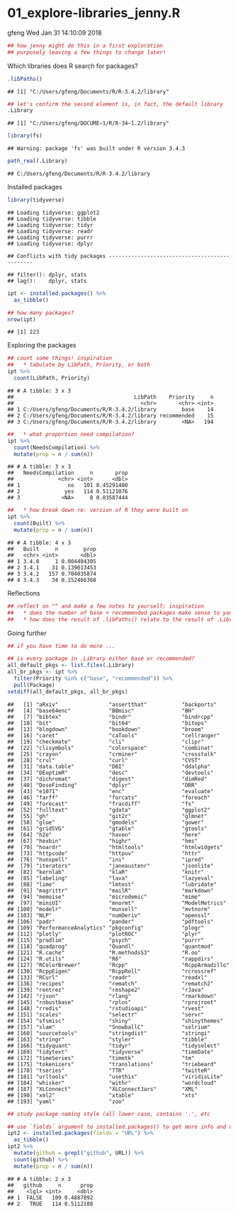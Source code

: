01\_explore-libraries\_jenny.R
================
gfeng
Wed Jan 31 14:10:09 2018

``` r
## how jenny might do this in a first exploration
## purposely leaving a few things to change later!
```

Which libraries does R search for packages?

``` r
.libPaths()
```

    ## [1] "C:/Users/gfeng/Documents/R/R-3.4.2/library"

``` r
## let's confirm the second element is, in fact, the default library
.Library
```

    ## [1] "C:/Users/gfeng/DOCUME~1/R/R-34~1.2/library"

``` r
library(fs)
```

    ## Warning: package 'fs' was built under R version 3.4.3

``` r
path_real(.Library)
```

    ## C:/Users/gfeng/Documents/R/R-3.4.2/library

Installed packages

``` r
library(tidyverse)
```

    ## Loading tidyverse: ggplot2
    ## Loading tidyverse: tibble
    ## Loading tidyverse: tidyr
    ## Loading tidyverse: readr
    ## Loading tidyverse: purrr
    ## Loading tidyverse: dplyr

    ## Conflicts with tidy packages ----------------------------------------------

    ## filter(): dplyr, stats
    ## lag():    dplyr, stats

``` r
ipt <- installed.packages() %>%
  as_tibble()

## how many packages?
nrow(ipt)
```

    ## [1] 223

Exploring the packages

``` r
## count some things! inspiration
##   * tabulate by LibPath, Priority, or both
ipt %>%
  count(LibPath, Priority)
```

    ## # A tibble: 3 x 3
    ##                                      LibPath    Priority     n
    ##                                        <chr>       <chr> <int>
    ## 1 C:/Users/gfeng/Documents/R/R-3.4.2/library        base    14
    ## 2 C:/Users/gfeng/Documents/R/R-3.4.2/library recommended    15
    ## 3 C:/Users/gfeng/Documents/R/R-3.4.2/library        <NA>   194

``` r
##   * what proportion need compilation?
ipt %>%
  count(NeedsCompilation) %>%
  mutate(prop = n / sum(n))
```

    ## # A tibble: 3 x 3
    ##   NeedsCompilation     n       prop
    ##              <chr> <int>      <dbl>
    ## 1               no   101 0.45291480
    ## 2              yes   114 0.51121076
    ## 3             <NA>     8 0.03587444

``` r
##   * how break down re: version of R they were built on
ipt %>%
  count(Built) %>%
  mutate(prop = n / sum(n))
```

    ## # A tibble: 4 x 3
    ##   Built     n        prop
    ##   <chr> <int>       <dbl>
    ## 1 3.4.0     1 0.004484305
    ## 2 3.4.1    31 0.139013453
    ## 3 3.4.2   157 0.704035874
    ## 4 3.4.3    34 0.152466368

Reflections

``` r
## reflect on ^^ and make a few notes to yourself; inspiration
##   * does the number of base + recommended packages make sense to you?
##   * how does the result of .libPaths() relate to the result of .Library?
```

Going further

``` r
## if you have time to do more ...

## is every package in .Library either base or recommended?
all_default_pkgs <- list.files(.Library)
all_br_pkgs <- ipt %>%
  filter(Priority %in% c("base", "recommended")) %>%
  pull(Package)
setdiff(all_default_pkgs, all_br_pkgs)
```

    ##   [1] "aRxiv"                "assertthat"           "backports"           
    ##   [4] "base64enc"            "BBmisc"               "BH"                  
    ##   [7] "bibtex"               "bindr"                "bindrcpp"            
    ##  [10] "bit"                  "bit64"                "bitops"              
    ##  [13] "blogdown"             "bookdown"             "broom"               
    ##  [16] "caret"                "caTools"              "cellranger"          
    ##  [19] "checkmate"            "cli"                  "clipr"               
    ##  [22] "clisymbols"           "colorspace"           "combinat"            
    ##  [25] "crayon"               "crminer"              "crosstalk"           
    ##  [28] "crul"                 "curl"                 "CVST"                
    ##  [31] "data.table"           "DBI"                  "ddalpha"             
    ##  [34] "DEoptimR"             "desc"                 "devtools"            
    ##  [37] "dichromat"            "digest"               "dimRed"              
    ##  [40] "DoseFinding"          "dplyr"                "DRR"                 
    ##  [43] "e1071"                "enc"                  "evaluate"            
    ##  [46] "farff"                "forcats"              "foreach"             
    ##  [49] "forecast"             "fracdiff"             "fs"                  
    ##  [52] "fulltext"             "gdata"                "ggplot2"             
    ##  [55] "gh"                   "git2r"                "glmnet"              
    ##  [58] "glue"                 "gmodels"              "gower"               
    ##  [61] "gridSVG"              "gtable"               "gtools"              
    ##  [64] "h2o"                  "haven"                "here"                
    ##  [67] "hexbin"               "highr"                "hms"                 
    ##  [70] "hoardr"               "htmltools"            "htmlwidgets"         
    ##  [73] "httpcode"             "httpuv"               "httr"                
    ##  [76] "hunspell"             "ini"                  "ipred"               
    ##  [79] "iterators"            "janeaustenr"          "jsonlite"            
    ##  [82] "kernlab"              "klaR"                 "knitr"               
    ##  [85] "labeling"             "lava"                 "lazyeval"            
    ##  [88] "lime"                 "lmtest"               "lubridate"           
    ##  [91] "magrittr"             "mailR"                "markdown"            
    ##  [94] "memoise"              "microdemic"           "mime"                
    ##  [97] "miniUI"               "mnormt"               "ModelMetrics"        
    ## [100] "modelr"               "munsell"              "mvtnorm"             
    ## [103] "NLP"                  "numDeriv"             "openssl"             
    ## [106] "padr"                 "pander"               "pdftools"            
    ## [109] "PerformanceAnalytics" "pkgconfig"            "plogr"               
    ## [112] "plotly"               "plotROC"              "plyr"                
    ## [115] "prodlim"              "psych"                "purrr"               
    ## [118] "quadprog"             "Quandl"               "quantmod"            
    ## [121] "R.cache"              "R.methodsS3"          "R.oo"                
    ## [124] "R.utils"              "R6"                   "rappdirs"            
    ## [127] "RColorBrewer"         "Rcpp"                 "RcppArmadillo"       
    ## [130] "RcppEigen"            "RcppRoll"             "rcrossref"           
    ## [133] "RCurl"                "readr"                "readxl"              
    ## [136] "recipes"              "rematch"              "rematch2"            
    ## [139] "rentrez"              "reshape2"             "rJava"               
    ## [142] "rjson"                "rlang"                "rmarkdown"           
    ## [145] "robustbase"           "rplos"                "rprojroot"           
    ## [148] "rredis"               "rstudioapi"           "rvest"               
    ## [151] "scales"               "selectr"              "servr"               
    ## [154] "sfsmisc"              "shiny"                "shinythemes"         
    ## [157] "slam"                 "SnowballC"            "solrium"             
    ## [160] "sourcetools"          "stringdist"           "stringi"             
    ## [163] "stringr"              "styler"               "tibble"              
    ## [166] "tidyquant"            "tidyr"                "tidyselect"          
    ## [169] "tidytext"             "tidyverse"            "timeDate"            
    ## [172] "timeSeries"           "timetk"               "tm"                  
    ## [175] "tokenizers"           "translations"         "triebeard"           
    ## [178] "tseries"              "TTR"                  "twitteR"             
    ## [181] "urltools"             "usethis"              "viridisLite"         
    ## [184] "whisker"              "withr"                "wordcloud"           
    ## [187] "XLConnect"            "XLConnectJars"        "XML"                 
    ## [190] "xml2"                 "xtable"               "xts"                 
    ## [193] "yaml"                 "zoo"

``` r
## study package naming style (all lower case, contains '.', etc

## use `fields` argument to installed.packages() to get more info and use it!
ipt2 <- installed.packages(fields = "URL") %>%
  as_tibble()
ipt2 %>%
  mutate(github = grepl("github", URL)) %>%
  count(github) %>%
  mutate(prop = n / sum(n))
```

    ## # A tibble: 2 x 3
    ##   github     n      prop
    ##    <lgl> <int>     <dbl>
    ## 1  FALSE   109 0.4887892
    ## 2   TRUE   114 0.5112108
